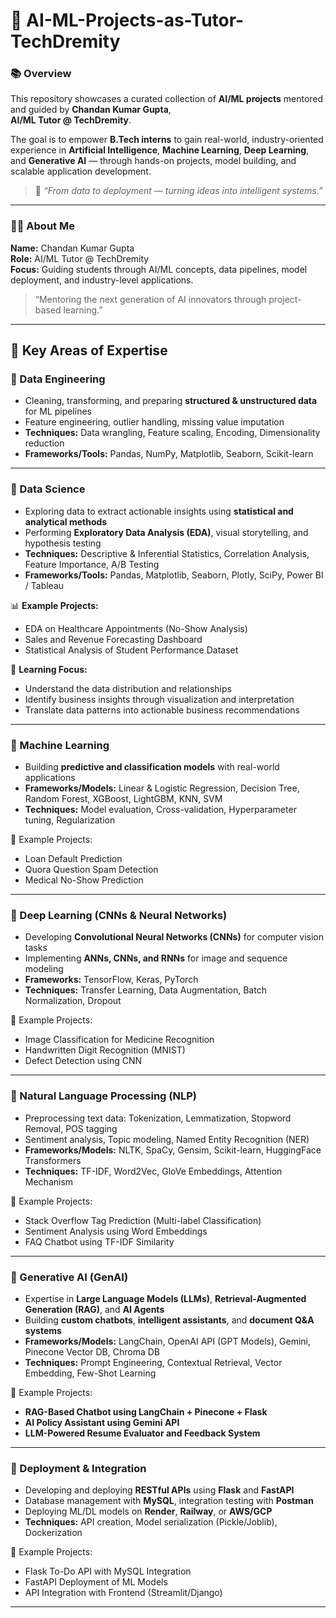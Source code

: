 # 🤖 AI-ML-Projects-as-Tutor-TechDremity

### 📚 Overview
This repository showcases a curated collection of **AI/ML projects** mentored and guided by **Chandan Kumar Gupta**,  
**AI/ML Tutor @ TechDremity**.  

The goal is to empower **B.Tech interns** to gain real-world, industry-oriented experience in **Artificial Intelligence**, **Machine Learning**, **Deep Learning**, and **Generative AI** — through hands-on projects, model building, and scalable application development.

> 🎯 *“From data to deployment — turning ideas into intelligent systems.”*

---

### 👨‍🏫 About Me
**Name:** Chandan Kumar Gupta  
**Role:** AI/ML Tutor @ TechDremity  
**Focus:** Guiding students through AI/ML concepts, data pipelines, model deployment, and industry-level applications.  

> “Mentoring the next generation of AI innovators through project-based learning.”

---

## 🧠 Key Areas of Expertise

### 🔹 Data Engineering
- Cleaning, transforming, and preparing **structured & unstructured data** for ML pipelines  
- Feature engineering, outlier handling, missing value imputation  
- **Techniques:** Data wrangling, Feature scaling, Encoding, Dimensionality reduction  
- **Frameworks/Tools:** Pandas, NumPy, Matplotlib, Seaborn, Scikit-learn  

---

### 🔹 Data Science
- Exploring data to extract actionable insights using **statistical and analytical methods**  
- Performing **Exploratory Data Analysis (EDA)**, visual storytelling, and hypothesis testing  
- **Techniques:** Descriptive & Inferential Statistics, Correlation Analysis, Feature Importance, A/B Testing  
- **Frameworks/Tools:** Pandas, Matplotlib, Seaborn, Plotly, SciPy, Power BI / Tableau  

📊 **Example Projects:**
- EDA on Healthcare Appointments (No-Show Analysis)  
- Sales and Revenue Forecasting Dashboard  
- Statistical Analysis of Student Performance Dataset  

🧩 **Learning Focus:**
- Understand the data distribution and relationships  
- Identify business insights through visualization and interpretation  
- Translate data patterns into actionable business recommendations  

---

### 🔹 Machine Learning
- Building **predictive and classification models** with real-world applications  
- **Frameworks/Models:** Linear & Logistic Regression, Decision Tree, Random Forest, XGBoost, LightGBM, KNN, SVM  
- **Techniques:** Model evaluation, Cross-validation, Hyperparameter tuning, Regularization  

🧩 Example Projects:
- Loan Default Prediction  
- Quora Question Spam Detection  
- Medical No-Show Prediction  

---

### 🔹 Deep Learning (CNNs & Neural Networks)
- Developing **Convolutional Neural Networks (CNNs)** for computer vision tasks  
- Implementing **ANNs, CNNs, and RNNs** for image and sequence modeling  
- **Frameworks:** TensorFlow, Keras, PyTorch  
- **Techniques:** Transfer Learning, Data Augmentation, Batch Normalization, Dropout  

🧠 Example Projects:
- Image Classification for Medicine Recognition  
- Handwritten Digit Recognition (MNIST)  
- Defect Detection using CNN  

---

### 🔹 Natural Language Processing (NLP)
- Preprocessing text data: Tokenization, Lemmatization, Stopword Removal, POS tagging  
- Sentiment analysis, Topic modeling, Named Entity Recognition (NER)  
- **Frameworks/Models:** NLTK, SpaCy, Gensim, Scikit-learn, HuggingFace Transformers  
- **Techniques:** TF-IDF, Word2Vec, GloVe Embeddings, Attention Mechanism  

🧩 Example Projects:
- Stack Overflow Tag Prediction (Multi-label Classification)  
- Sentiment Analysis using Word Embeddings  
- FAQ Chatbot using TF-IDF Similarity  

---

### 🔹 Generative AI (GenAI)
- Expertise in **Large Language Models (LLMs)**, **Retrieval-Augmented Generation (RAG)**, and **AI Agents**  
- Building **custom chatbots**, **intelligent assistants**, and **document Q&A systems**  
- **Frameworks/Models:** LangChain, OpenAI API (GPT Models), Gemini, Pinecone Vector DB, Chroma DB  
- **Techniques:** Prompt Engineering, Contextual Retrieval, Vector Embedding, Few-Shot Learning  

🤖 Example Projects:
- **RAG-Based Chatbot using LangChain + Pinecone + Flask**  
- **AI Policy Assistant using Gemini API**  
- **LLM-Powered Resume Evaluator and Feedback System**

---

### 🔹 Deployment & Integration
- Developing and deploying **RESTful APIs** using **Flask** and **FastAPI**  
- Database management with **MySQL**, integration testing with **Postman**  
- Deploying ML/DL models on **Render**, **Railway**, or **AWS/GCP**  
- **Techniques:** API creation, Model serialization (Pickle/Joblib), Dockerization  

🧪 Example Projects:
- Flask To-Do API with MySQL Integration  
- FastAPI Deployment of ML Models  
- API Integration with Frontend (Streamlit/Django)  

---
